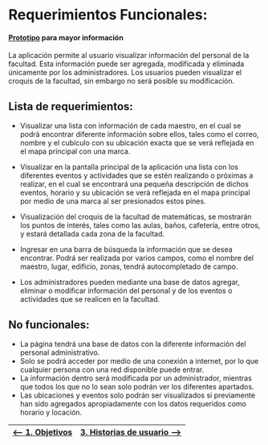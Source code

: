 # Requerimientos Funcionales:
 #### [Prototipo](https://www.figma.com/proto/53Esj8R5f7GGK57IqEFovv/Proyecto-POO?node-id=32%3A50&scaling=scale-down-width) para mayor información

La aplicación permite al usuario visualizar información del personal de la facultad. Esta información puede ser agregada, modificada y eliminada  únicamente por los administradores. Los usuarios pueden visualizar el croquis de la facultad, sin embargo no será posible su modificación.

## Lista de requerimientos: 

*    Visualizar una lista con información de cada maestro, en el cual se podrá encontrar diferente información sobre ellos, tales como el correo, nombre y el cubículo con su ubicación exacta que se verá reflejada en el mapa principal con una marca.

*    Visualizar en la pantalla principal de la aplicación una lista con los diferentes eventos y actividades que se estén realizando o próximas a realizar, en el cual se encontrará una pequeña descripción de dichos eventos, horario y su ubicación se verá reflejada en el mapa principal por medio de una marca al ser presionados estos pines.

*    Visualización del croquis de la facultad de matemáticas, se mostrarán los puntos de interés, tales como las aulas, baños, cafetería, entre otros, y estará detallada cada zona de la facultad.

*    Ingresar en una barra de búsqueda la información que se desea encontrar. Podrá ser realizada por varios campos, como el nombre del maestro, lugar, edificio, zonas, tendrá autocompletado de campo.

*    Los administradores pueden mediante una base de datos agregar, eliminar o modificar información del personal y de los eventos o actividades que se realicen en la facultad.



## No funcionales:

*    La página tendrá una base de datos con la diferente información del personal administrativo.
*    Solo se podrá acceder por medio de una conexión a internet, por lo que cualquier persona con una red disponible puede entrar.
*    La información dentro será modificada por un administrador, mientras que todos los que no lo sean solo podrán ver los diferentes apartados.
*    Las ubicaciones y eventos solo podrán ser visualizados si previamente han sido agregados apropiadamente con los datos requeridos como horario y locación. 


|[<-- 1. Objetivos](ProyectoDelEquipo/Objetivos.md)|[3. Historias de usuario -->](ProyectoDelEquipo/Historia_de_Usuario.md)|
|---|---|
